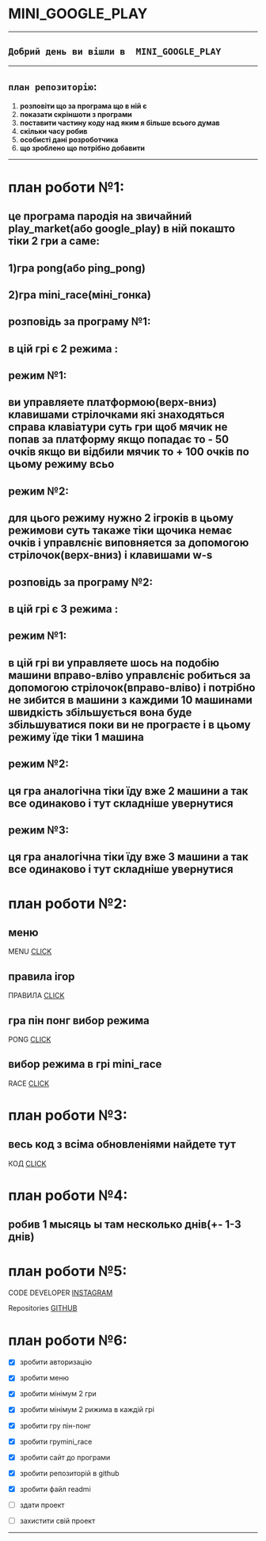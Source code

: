 

# MINI_GOOGLE_PLAY

--- 

## `Добрий день ви вішли в  MINI_GOOGLE_PLAY`

---
## `план репозиторію`:
1. **розповіти що за програма що в ній є**
3. **показати скріншоти з програми**
4. **поставити частину коду над яким я більше всього думав**
5. **скільки часу робив**
6. **особисті дані розроботчика**
7. **що зроблено що потрібно добавити**

---

# план роботи №1:
## це програма пародія на звичайний play_market(або google_play) в ній покашто тіки 2 гри а саме:
## **1)гра pong(або ping_pong)**
## **2)гра mini_race(міні_гонка)**
## розповідь за програму №1:
## в цій грі є 2 режима :
## режим №1:
## ви управляете платформою(верх-вниз) клавишами стрілочками які знаходяться справа клавіатури суть гри щоб мячик не попав за платформу якщо попадає то - 50 очків якщо ви відбили мячик то + 100 очків по цьому режиму всьо
## режим №2:
## для цього режиму нужно 2 ігроків в цьому режимови суть такаже тіки щочика немає очків і управлєніє виповняется за допомогою стрілочок(верх-вниз) і клавишами w-s
## розповідь за програму №2:
## в цій грі є 3 режима :
## режим №1:
## в цій грі ви управляете шось на подобію машини вправо-вліво управлєніє робиться за допомогою стрілочок(вправо-вліво) і потрібно не зибится в машини з каждими 10 машинами швидкість збільшується вона буде збільшуватися поки ви не програєте і в цьому режиму їде тіки 1 машина
## режим №2:
## ця гра аналогічна тіки їду вже 2 машини а так все одинаково і тут складніше увернутися
## режим №3:
## ця гра аналогічна тіки їду вже 3 машини а так все одинаково і тут складніше увернутися
# план роботи №2:

## меню
MENU [CLICK](https://delicate-melba-d6a012.netlify.app)
## правила ігор
ПРАВИЛА [CLICK](https://sweet-manatee-d8c413.netlify.app)
## гра пін понг вибор режима
PONG [CLICK](https://dancing-khapse-9d56db.netlify.app)
## вибор режима в грі mini_race
RACE [CLICK](https://fabulous-snickerdoodle-add786.netlify.app)
# план роботи №3:
## весь код з всіма обновленіями найдете тут
КОД [CLICK](https://github.com/Hiago2007/mini.play.market/blob/master/MINI_PLAY_MARKET/MINI_PLAY_MARKET.cpp)
# план роботи №4:
## робив 1 мысяць ы там несколько днів(+- 1-3 днів)
# план роботи №5:
CODE DEVELOPER [INSTAGRAM](https://instagram.com/kerul257?igshid=YmMyMTA2M2Y=)

Repositories [GITHUB](https://github.com/Hiago2007/mini.play.market)
# план роботи №6:
* [X] зробити авторизацію
* [x] зробити меню
* [x] зробити мінімум 2 гри
* [x] зробити мінімум 2 рижима в каждій грі
* [x] зробити гру пін-понг
* [x] зробити груmini_race
* [x] зробити сайт до програми
* [x] зробити репозиторій в github
* [X] зробити файл readmi
* [ ] здати проект
* [ ] захистити свій проект






---


